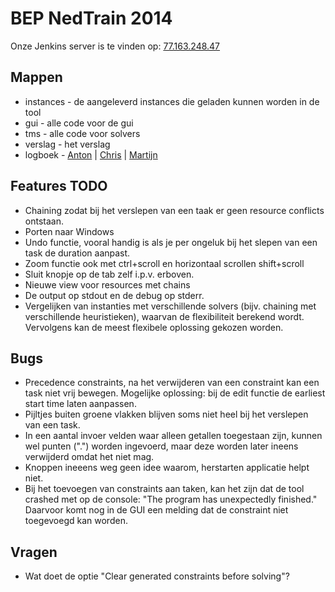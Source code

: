# BEP NedTrain 2014
Onze Jenkins server is te vinden op: [77.163.248.47](http://77.163.248.47)

## Mappen
 - instances - de aangeleverd instances die geladen kunnen worden in de tool
 - gui - alle code voor de gui
 - tms - alle code voor solvers
 - verslag - het verslag
 - logboek - [Anton](https://bitbucket.org/abouter/bep_nedtrain_2014/src/master/logboek/anton.md) | [Chris](https://bitbucket.org/abouter/bep_nedtrain_2014/src/master/logboek/chris.md) | [Martijn](https://bitbucket.org/abouter/bep_nedtrain_2014/src/master/logboek/martijn.md)

## Features TODO
 - Chaining zodat bij het verslepen van een taak er geen resource conflicts ontstaan.
 - Porten naar Windows
 - Undo functie, vooral handig is als je per ongeluk bij het slepen van een task de duration aanpast.
 - Zoom functie ook met ctrl+scroll en horizontaal scrollen shift+scroll
 - Sluit knopje op de tab zelf i.p.v. erboven. 
 - Nieuwe view voor resources met chains
 - De output op stdout en de debug op stderr.
 - Vergelijken van instanties met verschillende solvers (bijv. chaining met verschillende heuristieken), waarvan de flexibiliteit berekend wordt. Vervolgens kan de meest flexibele oplossing gekozen worden.

## Bugs
 - Precedence constraints, na het verwijderen van een constraint kan een task niet vrij bewegen. Mogelijke oplossing: bij de edit functie de earliest start time laten aanpassen. 
 - Pijltjes buiten groene vlakken blijven soms niet heel bij het verslepen van een task.
 - In een aantal invoer velden waar alleen getallen toegestaan zijn, kunnen wel punten (".") worden ingevoerd, maar deze worden later ineens verwijderd omdat het niet mag. 
 - Knoppen ineeens weg geen idee waarom, herstarten applicatie helpt niet.
 - Bij het toevoegen van constraints aan taken, kan het zijn dat de tool crashed met op de console: "The program has unexpectedly finished." Daarvoor komt nog in de GUI een melding dat de constraint niet toegevoegd kan worden. 

## Vragen
 - Wat doet de optie "Clear generated constraints before solving"?
